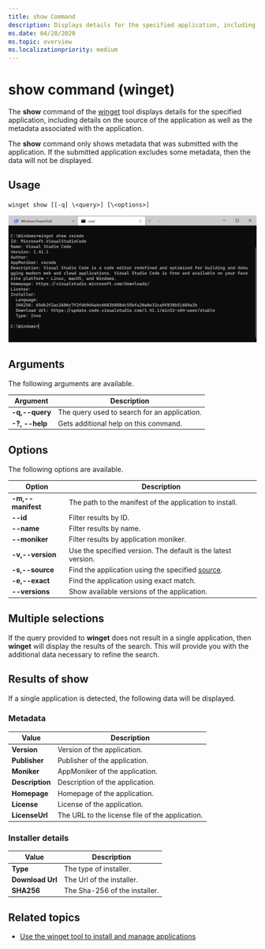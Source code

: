 ```yaml
---
title: show Command
description: Displays details for the specified application, including details on the source of the application as well as the metadata associated with the application.
ms.date: 04/28/2020
ms.topic: overview
ms.localizationpriority: medium
---
```


# show command (winget)

The **show** command of the [winget](index.md) tool displays details for the specified application, including details on the source of the application as well as the metadata associated with the application.

The **show** command only shows metadata that was submitted with the application. If the submitted application excludes some metadata, then the data will not be displayed.

## Usage

`winget show [[-q] \<query>] [\<options>]`

![show command](images/show.png)

## Arguments

The following arguments are available.

| Argument  | Description |
|--------------|-------------|
| **-q,--query** |  The query used to search for an application. |
| **-?, --help** |  Gets additional help on this command. |

## Options

The following options are available.

| Option  | Description |
|--------------|-------------|
| **-m,--manifest** | The path to the manifest of the application to install. |
| **--id**         |  Filter results by ID. |
| **--name**   |      Filter results by name. |
| **--moniker**   |  Filter results by application moniker. |
| **-v,--version** |  Use the specified version. The default is the latest version. |
| **-s,--source** |   Find the application using the specified [source](source.md). |
| **-e,--exact**     | Find the application using exact match. |
| **--versions**    | Show available versions of the application. |

## Multiple selections

If the query provided to **winget** does not result in a single application, then **winget** will display the results of the search. This will provide you with the additional data necessary to refine the search.

## Results of show

If a single application is detected, the following data will be displayed.

### Metadata

| Value  | Description |
|--------------|-------------|
| **Version** | Version of the application. |
| **Publisher** | Publisher of the application. |
| **Moniker** | AppMoniker of the application. |
| **Description** | Description of the application. |
| **Homepage**  | Homepage of the application. |
| **License**  | License of the application. |
| **LicenseUrl** | The URL to the license file of the application. |

### Installer details

| Value  | Description |
|--------------|-------------|
| **Type**  | The type of installer. |
| **Download Url** | The Url of the installer. |
| **SHA256** | The Sha-256 of the installer.  |

## Related topics

* [Use the winget tool to install and manage applications](index.md)
